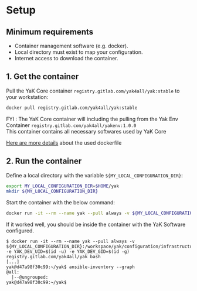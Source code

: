 # Setup

## Minimum requirements

- Container management software (e.g. docker).
- Local directory must exist to map your configuration.
- Internet access to download the container.

## 1. Get the container

Pull the YaK Core container `registry.gitlab.com/yak4all/yak:stable` to your workstation:

```bash
docker pull registry.gitlab.com/yak4all/yak:stable
```

FYI : The YaK Core container will including the pulling from the Yak Env Container `registry.gitlab.com/yak4all/yakenv:1.0.0` <br>
This container contains all necessary softwares used by YaK Core <br>

[Here are more details](https://gitlab.com/yak4all/yakenv/-/blob/main/Dockerfile) about the used dockerfile

## 2. Run the container

Define a local directory with the variable `${MY_LOCAL_CONFIGURATION_DIR}`:

```bash
export MY_LOCAL_CONFIGURATION_DIR=$HOME/yak
mkdir ${MY_LOCAL_CONFIGURATION_DIR}
```

Start the container with the below command:

```bash
docker run -it --rm --name yak --pull always -v ${MY_LOCAL_CONFIGURATION_DIR}:/workspace/yak/configuration/infrastructure -e YAK_DEV_UID=$(id -u) -e YAK_DEV_GID=$(id -g) registry.gitlab.com/yak4all/yak bash
```

If it worked well, you should be inside the container with the YaK Software configured.

```
$ docker run -it --rm --name yak --pull always -v ${MY_LOCAL_CONFIGURATION_DIR}:/workspace/yak/configuration/infrastructure -e YAK_DEV_UID=$(id -u) -e YAK_DEV_GID=$(id -g) registry.gitlab.com/yak4all/yak bash
[...]
yak@d47a98f30c99:~/yak$ ansible-inventory --graph
@all:
  |--@ungrouped:
yak@d47a98f30c99:~/yak$ 
```

